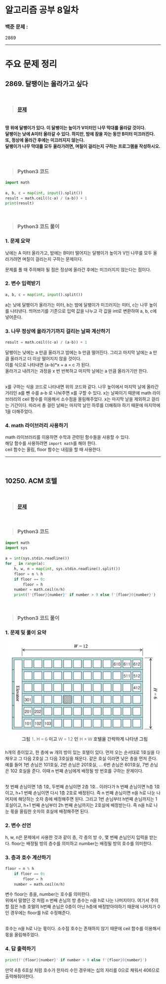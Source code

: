 # 알고리즘 공부 8일차

### 백준 문제 :

2869

---

# 주요 문제 정리

## 2869. 달팽이는 올라가고 싶다

<br/>

> ### [문제](https://www.acmicpc.net/problem/2869)

#### <br/>땅 위에 달팽이가 있다. 이 달팽이는 높이가 V미터인 나무 막대를 올라갈 것이다. <br/>달팽이는 낮에 A미터 올라갈 수 있다. 하지만, 밤에 잠을 자는 동안 B미터 미끄러진다. 또, 정상에 올라간 후에는 미끄러지지 않는다.<br/>달팽이가 나무 막대를 모두 올라가려면, 며칠이 걸리는지 구하는 프로그램을 작성하시오.

<br/>

> ### Python3 코드

```python
import math

a, b, c = map(int, input().split())
result = math.ceil((c-a) / (a-b)) + 1
print(result)

```

<br/>

> ### Python3 코드 풀이

### 1. 문제 요약

낮에는 A 미터 올라가고, 밤에는 B미터 떨어지는 달팽이가 높이가 V인 나무를 모두 올라가려면 며칠이 걸리는지 구하는 문제이다.

문제를 풀 때 주의해야 될 점은 정상에 올라간 후에는 미끄러지지 않는다는 점이다.

### 2. 변수 입력받기

```python
a, b, c = map(int, input().split())
```

a는 낮에 달팽이가 올라가는 미터, b는 밤에 달팽이가 미끄러지는 미터, c는 나무 높이를 나타낸다.
띄어쓰기를 기준으로 입력 값을 나누고 각 값을 int로 변환하여 a, b, c에 넣어준다.

### 3. 나무 정상에 올라가기까지 걸리는 날짜 계산하기

```python
result = math.ceil((c-a) / (a-b)) + 1
```

달팽이는 낮에는 a 만큼 올라가고 밤에는 b 만큼 떨어진다. 그리고 마지막 날에는 a 만큼 올라가고 더 이상 떨어지지 않을 것이다. <br/>이를 식으로 나타내면 (a-b)\*x + a = c 가 된다. <br/>올라가고 내려가는 과정을 x 번 반복하고 마지막 날에는 a 만큼 올라가기만 한다.

<br/>
x를 구하는 식을 코드로 나타내면 위의 코드와 같다. 나무 높이에서 마지막 날에 올라간 거리인 a를 뺀 수를 a-b 로 나눠주면 x를 구할 수 있다. x는 날짜이기 때문에 math 라이브러리의 ceil 함수를 이용해서 소수점을 올림해주었다. x는 마지막 날을 제외하고 걸리는 기간이다. 따라서 총 걸린 날짜는 마지막 날인 하루를 더해줘야 하기 때문에 마지막에 1을 더해주었다.

### 4. math 라이브러리 사용하기

math 라이브러리를 이용하면 수학과 관련된 함수들을 사용할 수 있다.
<br/>해당 함수를 사용하려면 `import math`를 해야 한다.
<br/>ceil 함수는 올림, floor 함수는 내림을 할 때 사용한다.

---

<br/>

## 10250. ACM 호텔

<br/>

> ### [문제](https://www.acmicpc.net/problem/10250)

<br/>

> ### Python3 코드

```python
import math
import sys

a = int(sys.stdin.readline())
for _ in range(a):
    h, w, n = map(int, sys.stdin.readline().split())
    floor = n % h
    if floor == 0:
        floor = h
    number = math.ceil(n/h)
    print(f'{floor}{number}' if number > 9 else f'{floor}0{number}')
```

<br/>

> ### Python3 코드 풀이

### 1. 문제 및 풀이 요약

![picture](./Image/10250.PNG)

h개의 층이있고, 한 층에 w 개의 방이 있는 호텔이 있다. 먼저 오는 순서대로 1호실을 다 채우고 그 다음 2호실 그 다음 3호실을 채운다. 같은 호실 이라면 낮은 층을 먼저 준다. 예를 들어 1번 손님은 101호실, 2번 손님은 201호실, ... 6번 손님은 601호실, 7번 손님은 102 호실을 준다.
이때 n 번째 손님에게 배정될 방 번호를 구하는 문제이다.

<br/> 첫 번째 손님이면 1층 1호, 두번째 손님이면 2층 1호.. 이러다가 h 번째 손님이면 h층 1호이고, h+1 번째 손님이면 다시 1층 2호로 배정된다. 즉 n 번째 손님이면 n을 h로 나눈 나머지에 해당하는 숫자 층에 배정해주면 된다. 그리고 1번 손님부터 h번째 손님까지는 1호실이고, h+1 번째 손님부터 2h 번째 손님까지는 2호실에 배정받는다. 즉 n을 h로 나눈 몫을 올림한 숫자의 호실에 배정해주면 된다.

### 2. 변수 선언

h, w, n은 문제에서 사용한 것과 같이 층, 각 층의 방 수, 몇 번째 손님인지 입력을 받는다.
floor는 배정될 방의 층수를 의미하고 number는 배정될 방의 호수를 의미한다.

### 3. 층과 호수 계산하기

```python
floor = n % h
    if floor == 0:
        floor = h
    number = math.ceil(n/h)
```

변수 floor는 층을, number는 호수를 의미한다.
<br/>위에서 말했던 것 처럼 n 번째 손님의 방 층수는 n을 h로 나눈 나머지이다. 여기서 주의할 점은 h층 호텔의 h번째 손님은 0층이 아닌 h층에 배정받아야하기 때문에 나머지가 0인 경우에는 floor를 h로 수정해준다.

<br/>호수는 n을 h로 나눈 몫이다. 소수점 호수는 존재하지 않기 때문에 ceil 함수를 이용해서 몫을 올림해주었다.

### 4. 답 출력하기

```python
print(f'{floor}{number}' if number > 9 else f'{floor}0{number}')
```

만약 4층 6호실 처럼 호수가 한자리 수인 경우에는 십의 자리를 0으로 채워서 406으로 출력해줘야한다.
